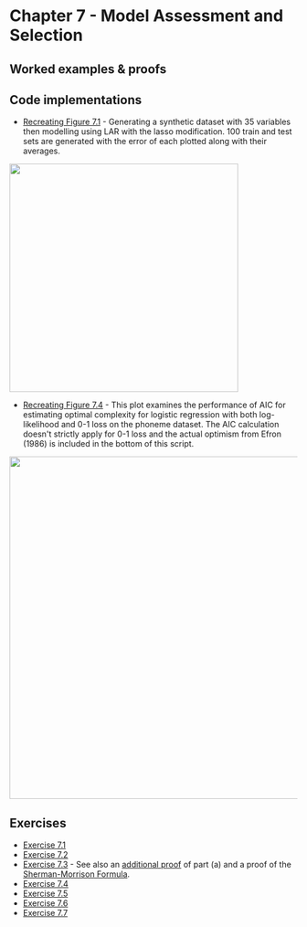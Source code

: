 # Chapter 7 - Model Assessment and Selection 

## Worked examples & proofs

## Code implementations

* [Recreating Figure 7.1](https://github.com/alanjeffares/elements-of-statistical-learning/blob/master/chapter-7/code/figure_7.1.R) - Generating a synthetic dataset with 35 variables then modelling using LAR with the lasso modification. 100 train and test sets are generated with the error of each plotted along with their averages.
<img src="https://github.com/alanjeffares/elements-of-statistical-learning/blob/master/chapter-7/images/figure_7.1.png"  width="400">

* [Recreating Figure 7.4](https://github.com/alanjeffares/elements-of-statistical-learning/blob/master/chapter-7/code/figure_7.4.R) - This plot examines the performance of AIC for estimating optimal complexity for logistic regression with both log-likelihood and 0-1 loss on the phoneme dataset. The AIC calculation doesn't strictly apply for 0-1 loss and the actual optimism from Efron (1986) is included in the bottom of this script. 
<img src="https://github.com/alanjeffares/elements-of-statistical-learning/blob/master/chapter-7/images/figure_7.4.png"  width="600">


## Exercises
* [Exercise 7.1](https://github.com/alanjeffares/elements-of-statistical-learning/blob/master/chapter-7/exercises/exercise_7.1.pdf)
* [Exercise 7.2](https://github.com/alanjeffares/elements-of-statistical-learning/blob/master/chapter-7/exercises/exercise_7.2.pdf)
* [Exercise 7.3](https://github.com/alanjeffares/elements-of-statistical-learning/blob/master/chapter-7/exercises/exercise_7.3.pdf) - See also an [additional proof](https://github.com/alanjeffares/elements-of-statistical-learning/blob/master/chapter-5/exercises/exercise_5.13.pdf) of part (a) and a proof of the [Sherman-Morrison Formula](https://github.com/alanjeffares/elements-of-statistical-learning/blob/master/chapter-6/derivations/sherman-morrison.pdf).
* [Exercise 7.4](https://github.com/alanjeffares/elements-of-statistical-learning/blob/master/chapter-7/exercises/exercise_7.4.pdf)
* [Exercise 7.5](https://github.com/alanjeffares/elements-of-statistical-learning/blob/master/chapter-7/exercises/exercise_7.5.pdf)
* [Exercise 7.6](https://github.com/alanjeffares/elements-of-statistical-learning/blob/master/chapter-7/exercises/exercise_7.6.pdf)
* [Exercise 7.7](https://github.com/alanjeffares/elements-of-statistical-learning/blob/master/chapter-7/exercises/exercise_7.7.pdf)


